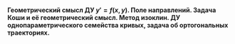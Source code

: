 #### Геометрический смысл ДУ $y' = f(x, y)$. Поле направлений. Задача Коши и её геометрический смысл. Метод изоклин. ДУ однопараметрического семейства кривых, задача об ортогональных траекториях.
